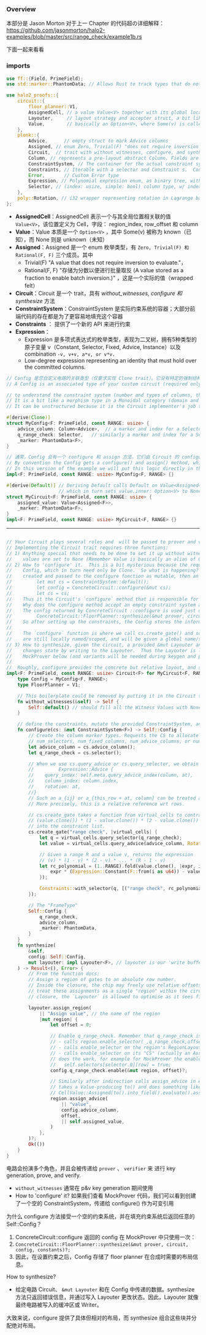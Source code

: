 ### Overview

本部分是 Jason Morton 对于上一 Chapter 的代码超の详细解释：
https://github.com/jasonmorton/halo2-examples/blob/master/src/range_check/example1b.rs

下面一起来看看

### imports

```rust
use ff::{Field, PrimeField};
use std::marker::PhantomData; // Allows Rust to track types that do not otherwise appear in a struct's fields, here just the field element type

use halo2_proofs::{
    circuit::{
        floor_planner::V1,
        AssignedCell, // a value Value<V> together with its global location as a Cell with region_index, row_offset, and column
        Layouter,     // layout strategy and accepter struct, a bit like a Writer
        Value,        // basically an Option<V>, where Some(v) is called known and None is unknown
    },
    plonk::{
        Advice,      // empty struct to mark Advice columns
        Assigned, // enum Zero, Trivial(F) "does not require inversion to evaluate", or Rational(F, F) "stored as a fraction to enable batch inversion". This is an actual value (wrapped felt)
        Circuit,  // trait with without_witnesses, configure, and synthesize methods
        Column, // represents a pre-layout abstract Column. Fields are index: usize and column type.
        ConstraintSystem, // The container for the actual constraint system; much of the frontend code exists to make it easier to populate this container
        Constraints, // Iterable with a selector and Constraint s.  Constraints are single polynomial Expressions returned by create gate
        Error,       // Custom Error type
        Expression, // Polynomial expression enum, as binary tree, with 5 types of atomic variables v (Constant, Selector, Fixed, Advice, Instance) and combinations -v, v+v, a*v, or v*v.
        Selector, // (index: usize, simple: bool) column type, w/ index = index of this selector in the ConstraintSystem, simple = "can only be multiplied by Expressions not containing Selectors"
    },
    poly::Rotation, // i32 wrapper representing rotation in Lagrange basis
};
```

 - **AssignedCell**：AssignedCell 表示一个与其全局位置相关联的值 `Value<V>`，该位置定义为 Cell，字段： region_index, row_offset 和 column
 - **Value**：Value 本质是一个 `Option<V>` ，其中 Some(v) 被称为 known（已知），而 None 则是 unknown（未知）
 - **Assigned**：Assigned 是一个 enum 枚举类型，有 `Zero, Trivial(F) 和 Rational(F, F)` 三个成员。其中 
	 - Trivial(F) "A value that does not require inversion to evaluate."，
	 - Rational(F, F) "存储为分数以便进行批量取反 (A value stored as a fraction to enable batch inversion.)" ，这是一个实际的值（wrapped felt）
 - **Circuit**：Circuit 是一个 trait，具有 *without_witnesses, configure 和 synthesize* 方法
 - **ConstraintSystem**：ConstraintSystem 是实际约束系统的容器；大部分前端代码的存在都是为了更容易地填充这个容器
 - **Constraints** ： 提供了一个新的 API 来进行约束
 - **Expression**：
	 - Expression 是多项式表达式的枚举类型，表现为二叉树，拥有5种类型的原子变量 v（Constant, Selector, Fixed, Advice, Instance）以及combination `-v, v+v, a*v, or v*v.`  
	 - Low-degree expression representing an identity that must hold over the committed columns.


```rust
// Config 是您自定义电路的关联类型（仅要求实现 Clone trait）。它没有特定的强制结构，存储所需的任何类型信息
// A Config is an associated type of your custom circuit (required only to be Clone).  With no particular enforced structure, it stores whatever type information is needed

// to understand the constraint system (number and types of columns, their indices, some flags such as simple/complex selector, etc.).
// It is a bit like a morphism type in a Monoidal category (domain and codomain), or the row and column labels in a dataframe. Let's call it the FrameType
// It can be unstructured because it is the Circuit implementer's job to translate this information into the format needed for the Layouter.

#[derive(Clone)]
struct MyConfig<F: PrimeField, const RANGE: usize> {
    advice_column: Column<Advice>,  // a marker and index for a Selector
    q_range_check: Selector,   // similarly a marker and index for a Selector
    _marker: PhantomData<F>,
}

// 通常，Config 会有一个 configure 和 assign 方法，它们由 Circuit 的 configure 和 synthesize 方法委托。在这个版本的示例中，我们将直接在电路中放置此逻辑。
// By convention the Config gets a configure() and assign() method, which are delegated to by the configure and synthesize method of the Circuit.
// In this version of the example we will put this logic directly in the circuit.
impl<F: PrimeField, const RANGE: usize> MyConfig<F, RANGE> {}

#[derive(Default)] // Deriving Default calls Default on Value<Assigned<F>> calls impl<V> Default for Value<V> { fn default() -> Self {  Self::unknown()  }}
                   // which in turn sets value.inner: Option<V> to None
struct MyCircuit<F: PrimeField, const RANGE: usize> {
    assigned_value: Value<Assigned<F>>,
    _marker: PhantomData<F>,
}
impl<F: PrimeField, const RANGE: usize> MyCircuit<F, RANGE> {}
```


----


```rust

// Your Circuit plays several roles and  will be passed to prover and verifier key generation, prove, and verifier.
// Implementing the Circuit trait requires three functions:
// 1) Anything special that needs to be done to set it up without witness values (which will be used in p&v key generation), usually just all witness
//    values are set to None (Remember Value is basically an alias of Option).
// 2) How to 'configure' it.  This is a bit mysterious because the required trait method configure just returns your custom associated type
//    Config, which in turn need only be Clone.  So what is happening? If we look at the MockProver code, we see that an empty ConstraintSystem is
//    created and passed to the configure function as mutable, then an immutable borrow is taken and worked with for the duration:
//         let mut cs = ConstraintSystem::default();
//         let config = ConcreteCircuit::configure(&mut cs);
//         let cs = cs;
//    Thus it the Circuit's `configure` method that is responsible for all of the contraint system definition.  It could be called compile_constraints.
//    Why does the configure method accept an empty constraint system and return the arbitrary Self::Config, after filling the constaint system to its liking?
//    The config returned by ConcreteCircuit ::configure is used just once in the MockProver:
//         ConcreteCircuit::FloorPlanner::synthesize(&mut prover, circuit, config, constants)?;
//    So after setting up the constraints, the Config stores the information about the layout that the floor planner will need to synthesize.
//
//    The `configure` function is where we call cs.create_gate() and so on, adding polynomials to the system.  At this point, the variables in these polynomials
//    are still locally named/scoped, and will be given a global name/scope during layout.
// 3) How to synthesize, given the circuit, a provided &mut Layouter and the data passed in the Config.  The synthesize method returns only error information, and
//    changes state by writing to the Layouter.  Thus the Layouter is like a buffer or Writer to which the final circuit is written.  One will be supplied by the
//    MockProver below (and variants will be needed during keygen and proving).
//
//  Roughly, configure provides the concrete but relative layout, and synthesize combines such blocks and assigns an absolute layout.
impl<F: PrimeField, const RANGE: usize> Circuit<F> for MyCircuit<F, RANGE> {
    type Config = MyConfig<F, RANGE>;
    type FloorPlanner = V1;

    // This boilerplate could be removed by putting it in the Circuit trait and defining the Circuit trait with a bound as Circuit: Default, but that might be annoying too.
    fn without_witnesses(&self) -> Self {
        Self::default() // should fill all the Witness Values with None/Unknown.
    }

    // define the constraints, mutate the provided ConstraintSystem, and output the resulting FrameType
    fn configure(cs: &mut ConstraintSystem<F>) -> Self::Config {
        // Create the column marker types. Requests the CS to allocate a new column (giving it a unique cs-global index and incrementing its
        // num_selectors, num_fixed_columns, num_advice_columns, or num_instance_columns).
        let advice_column = cs.advice_column();
        let q_range_check = cs.selector();

        // When we use cs.query_advice or cs.query_selector, we obtain an Expression which is a reference to a cell in the matrix.
        //         Expression::Advice {
        //    query_index: self.meta.query_advice_index(column, at),
        //    column_index: column.index,
        //    rotation: at,
        //}
        // Such an a_{ij} or a_{this_row + at, column} can be treated as a symbolic variable and put into a polynomial constraint.
        // More precisely, this is a relative reference wrt rows.

        // cs.create_gate takes a function from virtual_cells to contraints, pushing the constraints to the cs's accumulator.  So this puts
        // (value.clone()) * (1 - value.clone()) * (2 - value.clone()) * ... * (R - 1 - value.clone())
        // into the constraint list.
        cs.create_gate("range check", |virtual_cells| {
            let q = virtual_cells.query_selector(q_range_check);
            let value = virtual_cells.query_advice(advice_column, Rotation::cur());

            // Given a range R and a value v, returns the expression
            // (v) * (1 - v) * (2 - v) * ... * (R - 1 - v)
            let rc_polynomial = (1..RANGE).fold(value.clone(), |expr, i| {
                expr * (Expression::Constant(F::from(i as u64)) - value.clone())
            });

            Constraints::with_selector(q, [("range check", rc_polynomial)])
        });

        // The "FrameType"
        Self::Config {
            q_range_check,
            advice_column,
            _marker: PhantomData,
        }
    }
    fn synthesize(
        &self,
        config: Self::Config,
        mut layouter: impl Layouter<F>, // layouter is our 'write buffer' for the circuit
    ) -> Result<(), Error> {
        // From the function docs:
        // Assign a region of gates to an absolute row number.
        // Inside the closure, the chip may freely use relative offsets; the `Layouter` will
        // treat these assignments as a single "region" within the circuit. Outside this
        // closure, the `Layouter` is allowed to optimise as it sees fit.

        layouter.assign_region(
            || "Assign value", // the name of the region
            |mut region| {
                let offset = 0;

                // Enable q_range_check. Remember that q_range_check is a label, a Selector.  Calling its enable
                // - calls region.enable_selector(_,q_range_check,offset)  which
                // - calls enable_selector on the region's RegionLayouter which
                // - calls enable_selector on its "CS" (actually an Assignment<F> (a trait), and whatever impls that
                // does the work, for example for MockProver the enable_selector function does some checks and then sets
                //   self.selectors[selector.0][row] = true;
                config.q_range_check.enable(&mut region, offset)?;

                // Similarly after indirection calls assign_advice in e.g. the MockProver, which
                // takes a Value-producing to() and does something like
                // CellValue::Assigned(to().into_field().evaluate().assign()?);
                region.assign_advice(
                    || "value",
                    config.advice_column,
                    offset,
                    || self.assigned_value,
                )
            },
        )?;
        Ok(())
    }
}

```


电路会扮演多个角色，并且会被传递给 `prover` 、 `verifier` 来 进行 key generation, prove, and verify.
 - `without_witnesses`  通常在 p&v key generation 期间使用
 - How to 'configure' it?  如果我们查看 MockProver 代码，我们可以看到创建了一个空的 ConstraintSystem，传递给 configure() 作为可变引用

为什么 configure 方法接受一个空的约束系统，并在填充约束系统后返回任意的 Self::Config？
1. ConcreteCircuit::configure 返回的 config 在 MockProver 中只使用一次：
2. `ConcreteCircuit::FloorPlanner::synthesize(&mut prover, circuit, config, constants)?;`
3. 因此，在设置约束之后，Config 存储了 floor planner 在合成时需要的布局信息。

How to synthesize?  
 - 给定电路 Circuit、 `&mut Layouter` 和在 Config 中传递的数据。synthesize 方法只返回错误信息，并通过写入 Layouter 更改状态。因此，Layouter 就像最终电路被写入的缓冲区或 Writer。

大致来说，configure 提供了具体但相对的布局，而 synthesize 组合这些块并分配绝对布局。